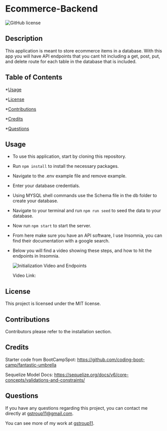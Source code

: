 # Ecommerce-Backend
 ![GitHub license](https://img.shields.io/badge/license-MIT-blue.svg)

  ## Description

  This application is meant to store ecommerce items in a database.  With this app you will have API endpoints that you cant hit including a get, post, put, and delete route for each table in the database that is included. 

  ## Table of Contents

  *[Usage](#usage)

  *[License](#license)

  *[Contributions](#contributions)

  *[Credits](#credits)

  *[Questions](#questions)
  
  ## Usage

* To use this application, start by cloning this repository.
* Run ```npm install``` to install the necessary packages.
* Navigate to the .env example file and remove example.
* Enter your database credentials.
* Using MYSQL shell commands use the Schema file in the db folder to create your database.
* Navigate to your terminal and run ```npm run seed``` to seed the data to your database.
* Now run ```npm start``` to start the server.
* From here make sure you have an API software, I use Insomnia, you can find their documentation with a google search.
* Below you will find a video showing these steps, and how to hit the endpoints in Insomnia.

  ![Initialization Video and Endpoints](./assets/employeedb.gif)


  Video Link:

 ## License

  This project is licensed under the MIT license.

 ## Contributions

  Contributors please refer to the installation section.

  ## Credits

  Starter code from BootCampSpot: https://github.com/coding-boot-camp/fantastic-umbrella
  
  Sequelize Model Docs: https://sequelize.org/docs/v6/core-concepts/validations-and-constraints/
  
  ## Questions

  If you have any questions regarding this project, you can contact me directly at gstroup11@gmail.com.

  You can see more of my work at [gstroup11](https://github.com/gstroup11/).

